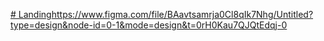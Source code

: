 [# Landing](https://www.figma.com/file/BAavtsamrja0Cl8qIk7Nhg/Untitled?type=design&node-id=0-1&mode=design&t=0rH0Kau7QJQtEdqj-0)https://www.figma.com/file/BAavtsamrja0Cl8qIk7Nhg/Untitled?type=design&node-id=0-1&mode=design&t=0rH0Kau7QJQtEdqj-0
